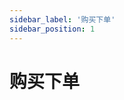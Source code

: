 ```yaml
---
sidebar_label: '购买下单'
sidebar_position: 1
---
```


# 购买下单

<!--stackedit_data:
eyJoaXN0b3J5IjpbLTE2OTc4Mzk4MSwtMTY5OTQ4NzAzNiwtMj
I4NjM2MjA5LC02MDE1MDg2ODldfQ==
-->